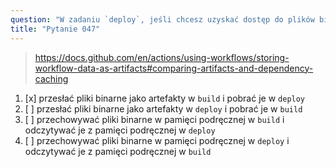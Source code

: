 ```yaml
---
question: "W zadaniu `deploy`, jeśli chcesz uzyskać dostęp do plików binarnych (zawierających Twoją aplikację), które zostały utworzone w zadaniu `build`, powinieneś"
title: "Pytanie 047"
---
```



> https://docs.github.com/en/actions/using-workflows/storing-workflow-data-as-artifacts#comparing-artifacts-and-dependency-caching

1. [x] przesłać pliki binarne jako artefakty w `build` i pobrać je w `deploy`
1. [ ] przesłać pliki binarne jako artefakty w `deploy` i pobrać je w `build`
1. [ ] przechowywać pliki binarne w pamięci podręcznej w `build` i odczytywać je z pamięci podręcznej w `deploy`
1. [ ] przechowywać pliki binarne w pamięci podręcznej w `deploy` i odczytywać je z pamięci podręcznej w `build`
